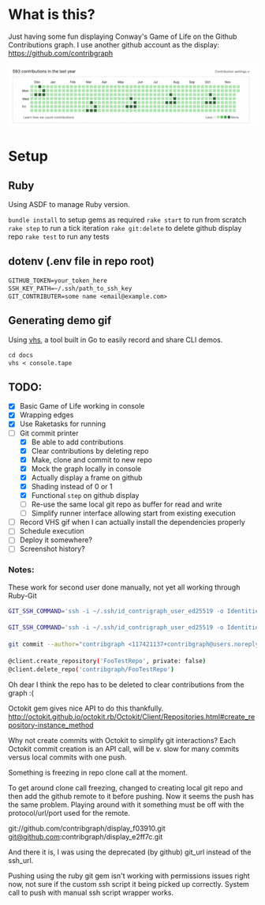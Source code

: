 # What is this?

Just having some fun displaying Conway's Game of Life on the Github Contributions graph. I use another github account as the display: https://github.com/contribgraph

![](https://github.com/AnthonyClark/contri-printer/blob/main/docs/example_graph_screenshot.png)

# Setup

## Ruby
Using ASDF to manage Ruby version.

`bundle install` to setup gems as required
`rake start` to run from scratch
`rake step` to run a tick iteration
`rake git:delete` to delete github display repo
`rake test` to run any tests

## dotenv (.env file in repo root)
```
GITHUB_TOKEN=your_token_here
SSH_KEY_PATH=~/.ssh/path_to_ssh_key
GIT_CONTRIBUTER=some name <email@example.com>
```

## Generating demo gif

Using [vhs](https://github.com/charmbracelet/vhs), a tool built in Go to easily record and share CLI demos.

```
cd docs
vhs < console.tape
```

## TODO:
- [x] Basic Game of Life working in console
- [x] Wrapping edges
- [x] Use Raketasks for running
- [ ] Git commit printer
    - [x] Be able to add contributions
    - [x] Clear contributions by deleting repo
    - [x] Make, clone and commit to new repo
    - [x] Mock the graph locally in console
    - [x] Actually display a frame on github
    - [x] Shading instead of 0 or 1
    - [x] Functional `step` on github display
    - [ ] Re-use the same local git repo as buffer for read and write
    - [ ] Simplify runner interface allowing start from existing execution
- [ ] Record VHS gif when I can actually install the dependencies properly
- [ ] Schedule execution
- [ ] Deploy it somewhere?
- [ ] Screenshot history?

### Notes:
These work for second user done manually, not yet all working through Ruby-Git
```sh
GIT_SSH_COMMAND='ssh -i ~/.ssh/id_contrigraph_user_ed25519 -o IdentitiesOnly=yes' git clone git@github.com:contribgraph/display.git

GIT_SSH_COMMAND='ssh -i ~/.ssh/id_contrigraph_user_ed25519 -o IdentitiesOnly=yes' git push

git commit --author="contribgraph <117421137+contribgraph@users.noreply.github.com>" --allow-empty -m "whatever"

@client.create_repository('FooTestRepo', private: false)
@client.delete_repo('contribgraph/FooTestRepo')
```

Oh dear I think the repo has to be deleted to clear contributions from the graph :(

Octokit gem gives nice API to do this thankfully.
http://octokit.github.io/octokit.rb/Octokit/Client/Repositories.html#create_repository-instance_method

Why not create commits with Octokit to simplify git interactions? Each Octokit commit creation is an API call, will be v. slow for many commits versus local commits with one push.

Something is freezing in repo clone call at the moment.

To get around clone call freezing, changed to creating local git repo and then add the github remote to it before pushing. Now it seems the push has the same problem. Playing around with it something must be off with the protocol/url/port used for the remote.

git://github.com/contribgraph/display_f03910.git
git@github.com:contribgraph/display_e2ff7c.git

And there it is, I was using the deprecated (by github) git_url instead of the ssh_url.

Pushing using the ruby git gem isn't working with permissions issues right now, not sure if the custom ssh script it being picked up correctly. System call to push with manual ssh script wrapper works.
